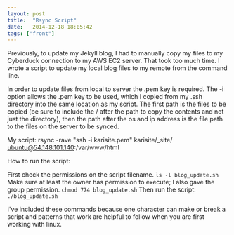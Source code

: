 ```yaml
---
layout: post
title:  "Rsync Script"
date:   2014-12-18 18:05:42
tags: ["front"]
---
```


Previously, to update my Jekyll blog, I had to manually copy my files to my Cyberduck connection to my AWS EC2 server. That took too much time. I wrote a script to update my local blog files to my remote from the command line.

In order to update files from local to server the .pem key is required. The -i option allows the .pem key to be used, which I copied from my .ssh directory into the same location as my script. The first path is the files to be copied (be sure to include the / after the path to copy the contents and not just the directory), then the path after the os and ip address is the file path to the files on the server to be synced.

My script:
rsync -rave "ssh -i karisite.pem" karisite/_site/ ubuntu@54.148.101.140:/var/www/html

How to run the script:

First check the permissions on the script filename.
`ls -l blog_update.sh`
Make sure at least the owner has permission to execute; I also gave the group permission.
`chmod 774 blog_update.sh`
Then run the script:
`./blog_update.sh`

I've included these commands because one character can make or break a script and patterns that work are helpful to follow when you are first working with linux.
